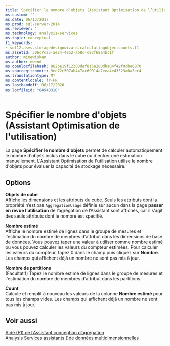 ```yaml
---
title: Spécifier le nombre d’objets (Assistant Optimisation de l’utilisation) | Microsoft Docs
ms.custom: ''
ms.date: 06/13/2017
ms.prod: sql-server-2014
ms.reviewer: ''
ms.technology: analysis-services
ms.topic: conceptual
f1_keywords:
- sql12.asvs.storagedesignwizard.calculatingobjectcounts.f1
ms.assetid: 306c7c25-ae24-4852-ab8c-c82f68a4bc1f
author: minewiskan
ms.author: owend
ms.openlocfilehash: 862be19f12308def815a280dba04f42f0cbe6878
ms.sourcegitcommit: 9ee72c507ab447ac69014a7eea4e43523a0a3ec4
ms.translationtype: MT
ms.contentlocale: fr-FR
ms.lasthandoff: 06/17/2020
ms.locfileid: "84940310"
---
```

# <a name="specify-object-counts-usage-based-optimization-wizard"></a>Spécifier le nombre d'objets (Assistant Optimisation de l'utilisation)
  La page **Spécifier le nombre d'objets** permet de calculer automatiquement le nombre d'objets inclus dans le cube ou d'entrer une estimation manuellement. L'Assistant Optimisation de l'utilisation utilise le nombre d'objets pour évaluer la capacité de stockage nécessaire.  
  
## <a name="options"></a>Options  
 **Objets de cube**  
 Affiche les dimensions et les attributs du cube. Seuls les attributs dont la propriété n’est pas `AggregationUsage` définie sur aucun dans la page **passer en revue l’utilisation** de l’agrégation de l’Assistant sont affichés, car il s’agit des seuls attributs dont le nombre est spécifié.  
  
 **Nombre estimé**  
 Affiche le nombre estimé de lignes dans le groupe de mesures et l'estimation du nombre de membres d'attribut dans les dimensions de base de données. Vous pouvez taper une valeur à utiliser comme nombre estimé ou vous pouvez calculer les valeurs du compteur estimées. Pour calculer les valeurs du compteur, tapez 0 dans le champ puis cliquez sur **Nombre**. Les champs qui affichent déjà un nombre ne sont pas mis à jour.  
  
 **Nombre de partitions**  
 (Facultatif) Tapez le nombre estimé de lignes dans le groupe de mesures et l'estimation du nombre de membres d'attribut dans les partitions.  
  
 **Count**  
 Calcule et remplit à nouveau les valeurs de la colonne **Nombre estimé** pour tous les champs vides. Les champs qui affichent déjà un nombre ne sont pas mis à jour.  
  
## <a name="see-also"></a>Voir aussi  
 [Aide (F1) de l’Assistant conception d’agrégation](aggregation-design-wizard-f1-help.md)   
 [Analysis Services assistants &#40;&#41;de données multidimensionnelles](analysis-services-wizards-multidimensional-data.md)  
  
  

